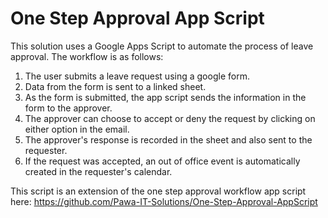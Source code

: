 # One Step Approval App Script

This solution uses a Google Apps Script to automate the process of leave approval. The workflow is as follows:

1. The user submits a leave request using a google form.
2. Data from the form is sent to a linked sheet.
3. As the form is submitted, the app script sends the information in the form to the approver.
4. The approver can choose to accept or deny the request by clicking on either option in the email.
5. The approver's response is recorded in the sheet and also sent to the requester.
6. If the request was accepted, an out of office event is automatically created in the requester's calendar.

This script is an extension of the one step approval workflow app script here: https://github.com/Pawa-IT-Solutions/One-Step-Approval-AppScript

